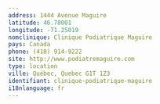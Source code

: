 ```yaml
---
address: 1444 Avenue Maguire
latitude: 46.78001
longitude: -71.25019
nomclinique: Clinique Podiatrique Maguire
pays: Canada
phone: (418) 914-9222
site: http://www.podiatremaguire.com
type: location
ville: Québec, Quebec G1T 1Z3
identifiant: clinique-podiatrique-maguire
i18nlanguage: fr
---
```


